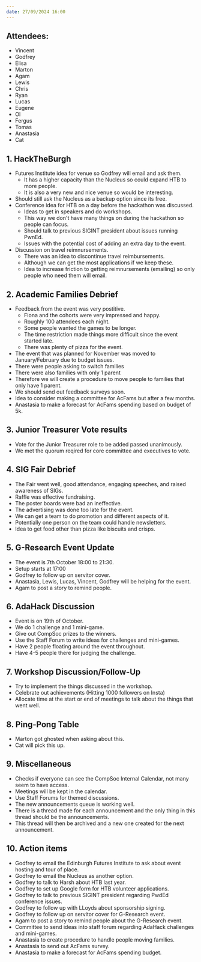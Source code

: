```yaml
---
date: 27/09/2024 16:00
---
```


## **Attendees:**
- Vincent
- Godfrey
- Elisa
- Marton
- Agam
- Lewis
- Chris
- Ryan
- Lucas
- Eugene
- Ol
- Fergus
- Tomas
- Anastasia
- Cat

## 1. **HackTheBurgh**
- Futures Institute idea for venue so Godfrey will email and ask them.
  - It has a higher capacity than the Nucleus so could expand HTB to more people.
  - It is also a very new and nice venue so would be interesting.
- Should still ask the Nucleus as a backup option since its free.
- Conference idea for HTB on a day before the hackathon was discussed.
  - Ideas to get in speakers and do workshops.
  - This way we don't have many things on during the hackathon so people can focus.
  - Should talk to previous SIGINT president about issues running PwnEd.
  - Issues with the potential cost of adding an extra day to the event.
- Discussion on travel reimnursements.
  - There was an idea to discontinue travel reimbursements.
  - Although we can get the most applications if we keep these.
  - Idea to increase friction to getting reimnursements (emailing) so only people who need them will email.

## 2. **Academic Families Debrief**
- Feedback from the event was very postitive.
  - Fiona and the cohorts were very impressed and happy.
  - Roughly 100 attendees each night.
  - Some people wanted the games to be longer.
  - The time restriction made things more difficult since the event started late.
  - There was plenty of pizza for the event.
- The event that was planned for November was moved to January/February due to budget issues.
- There were people asking to switch families
- There were also families with only 1 parent
- Therefore we will create a procedure to move people to families that only have 1 parent.
- We should send out feedback surveys soon.
- Idea to consider making a committee for AcFams but after a few months.
- Anastasia to make a forecast for AcFams spending based on budget of 5k.

## 3. **Junior Treasurer Vote results**
- Vote for the Junior Treasurer role to be added passed unanimously.
- We met the quorum reqired for core committee and executives to vote.

## 4. **SIG Fair Debrief**
- The Fair went well, good attendance, engaging speeches, and raised awareness of SIGs.
- Raffle was effective fundraising.
- The poster boards were bad an ineffective.
- The advertising was done too late for the event.
- We can get a team to do promotion and different aspects of it.
- Potentially one person on the team could handle newsletters.
- Idea to get food other than pizza like biscuits and crisps.

## 5. **G-Research Event Update**
- The event is 7th October 18:00 to 21:30.
- Setup starts at 17:00
- Godfrey to follow up on servitor cover.
- Anastasia, Lewis, Lucas, Vincent, Godfrey will be helping for the event.
- Agam to post a story to remind people.

## 6. **AdaHack Discussion**
- Event is on 19th of October.
- We do 1 challenge and 1 mini-game.
- Give out CompSoc prizes to the winners.
- Use the Staff Forum to write ideas for challenges and mini-games.
- Have 2 people floating around the event throughout.
- Have 4-5 people there for judging the challenge.

## 7. **Workshop Discussion/Follow-Up**
- Try to implement the things discussed in the workshop.
- Celebrate out achievements (Hitting 1000 followers on Insta)
- Allocate time at the start or end of meetings to talk about the things that went well.

## 8. **Ping-Pong Table**
- Marton got ghosted when asking about this.
- Cat will pick this up.

## 9. **Miscellaneous**
- Checks if everyone can see the CompSoc Internal Calendar, not many seem to have access.
- Meetings will be kept in the calendar.
- Use Staff Forums for themed discussions.
- The new announcements queue is working well.
- There is a thread made for each announcement and the only thing in this thread should be the announcements.
- This thread will then be archived and a new one created for the next announcement.

## 10. **Action items**
- Godfrey to email the Edinburgh Futures Institute to ask about event hosting and tour of place.
- Godfrey to email the Nucleus as another option.
- Godfrey to talk to Harsh about HTB last year.
- Godfrey to set up Google form for HTB volunteer applications.
- Godfrey to talk to previous SIGINT president regarding PwdEd conference issues.
- Godfrey to follow up with LLoyds about sponsorship signing.
- Godfrey to follow up on servitor cover for G-Research event.
- Agam to post a story to remind people about the G-Research event.
- Committee to send ideas into staff forum regarding AdaHack challenges and mini-games.
- Anastasia to create procedure to handle people moving families.
- Anastasia to send out AcFams survey.
- Anastasia to make a forecast for AcFams spending budget.
